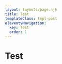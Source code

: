 ```yaml
---
layout: layouts/page.njk
title: Test
templateClass: tmpl-post
eleventyNavigation:
  key: Test
  order: 1
---
```


# Test